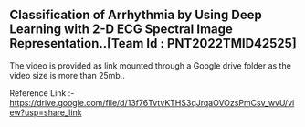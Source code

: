 Classification of Arrhythmia by Using Deep Learning with 2-D ECG Spectral Image Representation..[Team Id : PNT2022TMID42525]
----
The video is provided as link mounted through a Google drive folder as the video size is more than 25mb.. 

Reference Link :-
https://drive.google.com/file/d/13f76TvtvKTHS3qJrqaOVOzsPmCsv_wvU/view?usp=share_link
